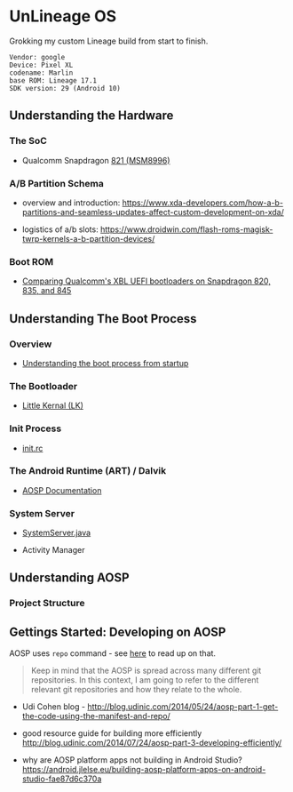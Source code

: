 # UnLineage OS

Grokking my custom Lineage build from start to finish.

```
Vendor: google
Device: Pixel XL
codename: Marlin
base ROM: Lineage 17.1
SDK version: 29 (Android 10)

```

## Understanding the Hardware

### The SoC 

- Qualcomm Snapdragon [821 (MSM8996)](https://www.notebookcheck.net/Qualcomm-Snapdragon-821-MSM8996-Pro-SoC.180683.0.html#:~:text=The%20Qualcomm%20Snapdragon%20821%20MSM8996,clocked)

### A/B Partition Schema

- overview and introduction: https://www.xda-developers.com/how-a-b-partitions-and-seamless-updates-affect-custom-development-on-xda/

- logistics of a/b slots: https://www.droidwin.com/flash-roms-magisk-twrp-kernels-a-b-partition-devices/

### Boot ROM

- [Comparing Qualcomm's XBL UEFI bootloaders on Snapdragon 820, 835, and 845](https://worthdoingbadly.com/qcomxbl/)

## Understanding The Boot Process

### Overview

- [Understanding the boot process from startup](https://sites.google.com/site/androidersclub/in-the-news/theandroidbootprocessfrompower-on)

### The Bootloader

- [Little Kernal (LK)](https://developer.qualcomm.com/download/db410c/little-kernel-boot-loader-overview.pdf)

### Init Process

- [init.rc](https://github.com/openinternet-cc/android_system_core/blob/lineage-17.1/rootdir/init.rc)

### The Android Runtime (ART) / Dalvik

- [AOSP Documentation](https://source.android.com/devices/tech/dalvik)

### System Server 

- [SystemServer.java]()

- Activity Manager

## Understanding AOSP

### Project Structure

## Gettings Started: Developing on AOSP

AOSP uses `repo` command - see [here](https://source.android.com/setup/develop/repo) to read up on that. 

> Keep in mind that the AOSP is spread across many different git repositories. In this context, I am going to refer to the different relevant git repositories and how they relate to the whole. 

- Udi Cohen blog - http://blog.udinic.com/2014/05/24/aosp-part-1-get-the-code-using-the-manifest-and-repo/

- good resource guide for building more efficiently
http://blog.udinic.com/2014/07/24/aosp-part-3-developing-efficiently/ 

- why are AOSP platform apps not building in Android Studio? 
https://android.jlelse.eu/building-aosp-platform-apps-on-android-studio-fae87d6c370a





